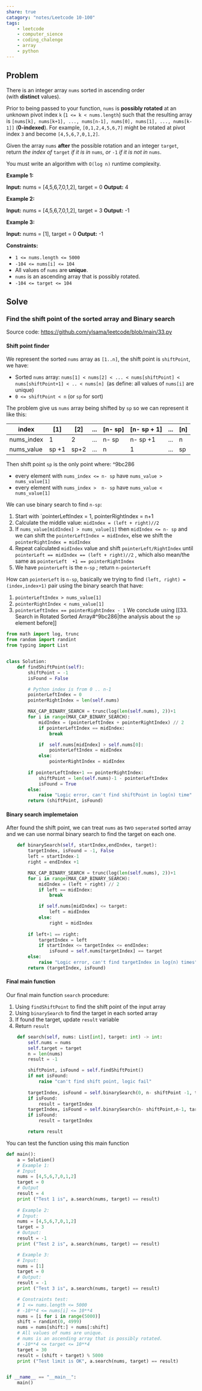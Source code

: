 ```yaml
---
share: true
catagory: "notes/Leetcode 10-100"
tags:
    - leetcode
    - computer_sience
    - coding_chalenge
    - array
    - python
---
```


## Problem

There is an integer array `nums` sorted in ascending order (with **distinct** values).

Prior to being passed to your function, `nums` is **possibly rotated** at an unknown pivot index `k` (`1 <= k < nums.length`) such that the resulting array is `[nums[k], nums[k+1], ..., nums[n-1], nums[0], nums[1], ..., nums[k-1]]` (**0-indexed**). For example, `[0,1,2,4,5,6,7]` might be rotated at pivot index `3` and become `[4,5,6,7,0,1,2]`.

Given the array `nums` **after** the possible rotation and an integer `target`, return _the index of_ `target` _if it is in_ `nums`_, or_ `-1` _if it is not in_ `nums`.

You must write an algorithm with `O(log n)` runtime complexity.

**Example 1:**

**Input:** nums = [4,5,6,7,0,1,2], target = 0
**Output:** 4

**Example 2:**

**Input:** nums = [4,5,6,7,0,1,2], target = 3
**Output:** -1

**Example 3:**

**Input:** nums = [1], target = 0
**Output:** -1

**Constraints:**

- `1 <= nums.length <= 5000`
- `-104 <= nums[i] <= 104`
- All values of `nums` are **unique**.
- `nums` is an ascending array that is possibly rotated.
- `-104 <= target <= 104`
## Solve
### Find the shift point of the sorted array and Binary search

Source code: https://github.com/ylsama/leetcode/blob/main/33.py
#### Shift point finder

We represent the sorted `nums` array as `[1..n]`, the shift point is `shiftPoint`, we have:
- Sorted `nums` array: `nums[1] < nums[2] < ... < nums[shiftPoint] < nums[shiftPoint+1] < .. < nums[n] `(as define: all values of `nums[i]` are unique)
- `0 <= shiftPoint < n` (or `sp` for sort)

The problem give us `nums` array being shifted by `sp` so we can represent it like this:

| index      | [1]     | [2]    | ... | [n- sp] | [n- sp + 1] | ... | [n]   |
| ---------- | ----- | ---- | --- | ----- | --------- | --- | --- |
| nums_index | 1     | 2    | ... | n- sp | n- sp +1  | ... | n   |
| nums_value | sp +1 | sp+2 | ... | n     | 1         | ... | sp  | 

Then shift point `sp` is the only point where: ^9bc286
- every element with `nums_index <= n- sp` have `nums_value > nums_value[1]`
- every element with `nums_index >  n- sp` have `nums_value < nums_value[1]`

We can use binary search to find `n-sp`:
1. Start with `pointerLeftIndex = 1, pointerRightIndex = n+1
2. Calculate the middle value: `midIndex = (left + right)//2`
3. If `nums_value[midIndex] > nums_value[1]` then `midIndex <= n- sp` and we can shift the `pointerLeftIndex = midIndex`, else we shift the `pointerRightIndex = midIndex`
4. Repeat calculated `midIndex` value and shift `pointerLeft/RightIndex` until `pointerLeft == midIndex == (left + right)//2` , which also mean/the same as  `pointerLeft  +1 == pointerRightIndex`
5. We have `pointerLeft` is the `n-sp` ; return `n-pointerLeft`

How can `pointerLeft` is `n-sp`, basically we trying to find `(left, right) = (index,index+1)` pair using the binary search that have:
1. `pointerLeftIndex > nums_value[1]`
2. `pointerRightIndex < nums_value[1]`
3. `pointerLeftIndex == pointerRightIndex - 1`
We conclude using [[33. Search in Rotated Sorted Array#^9bc286|the analysis about the `sp` element before]] 

```python
from math import log, trunc
from random import randint
from typing import List


class Solution:
    def findShiftPoint(self):
        shiftPoint = -1
        isFound = False

        # Python index is from 0 .. n-1
        pointerLeftIndex = 0
        pointerRightIndex = len(self.nums)

        MAX_CAP_BINARY_SEARCH = trunc(log(len(self.nums), 2))+1
        for i in range(MAX_CAP_BINARY_SEARCH):
            midIndex = (pointerLeftIndex + pointerRightIndex) // 2
            if pointerLeftIndex == midIndex:
                break

            if  self.nums[midIndex] > self.nums[0]:
                pointerLeftIndex = midIndex
            else:
                pointerRightIndex = midIndex
        
        if pointerLeftIndex+1 == pointerRightIndex:
            shiftPoint = len(self.nums)-1 - pointerLeftIndex
            isFound = True
        else:
            raise "Logic error, can't find shiftPoint in log(n) time"
        return (shiftPoint, isFound)
```

#### Binary search implemetaion
After found the shift point, we can treat `nums` as two `seperated` sorted array and we can use normal binary search to find the target on each one.
```python
    def binarySearch(self, startIndex,endIndex, target):
        targetIndex, isFound = -1, False
        left = startIndex-1
        right = endIndex +1

        MAX_CAP_BINARY_SEARCH = trunc(log(len(self.nums), 2))+1
        for i in range(MAX_CAP_BINARY_SEARCH):
            midIndex = (left + right) // 2
            if left == midIndex:
                break 

            if self.nums[midIndex] <= target:
                left = midIndex
            else:
                right = midIndex
        
        if left+1 == right:
            targetIndex = left
            if startIndex <= targetIndex <= endIndex:
                isFound = self.nums[targetIndex] == target
        else:
            raise "Logic error, can't find targetIndex in log(n) times"
        return (targetIndex, isFound)
```

#### Final main function
Our final main function `search` procedure:
1. Using `findShiftPoint` to find the shift point of the input array
2. Using `binarySearch` to find the target in each sorted array
3. If found the target, update `result` variable
4. Return `result` 

```python
    def search(self, nums: List[int], target: int) -> int:
        self.nums = nums
        self.target = target
        n = len(nums)
        result = -1

        shiftPoint, isFound = self.findShiftPoint()
        if not isFound:
            raise "can't find shift point, logic fail"
        
        targetIndex, isFound = self.binarySearch(0, n- shiftPoint -1, target)
        if isFound:
            result = targetIndex
        targetIndex, isFound = self.binarySearch(n- shiftPoint,n-1, target)
        if isFound:
            result = targetIndex

        return result
```

You can test the function using this main function
```python
def main():
    a = Solution()
    # Example 1:
    # Input
    nums = [4,5,6,7,0,1,2]
    target = 0
    # Output 
    result = 4
    print ("Test 1 is", a.search(nums, target) == result)
    
    # Example 2:
    # Input: 
    nums = [4,5,6,7,0,1,2]
    target = 3
    # Output:
    result = -1
    print ("Test 2 is", a.search(nums, target) == result)

    # Example 3:
    # Input: 
    nums = [1]
    target = 0
    # Output: 
    result = -1
    print ("Test 3 is", a.search(nums, target) == result)

    # Constraints test:
    # 1 <= nums.length <= 5000
    # -10**4 <= nums[i] <= 10**4
    nums = [i for i in range(5000)]
    shift = randint(0, 4999)
    nums = nums[shift:] + nums[:shift]
    # All values of nums are unique.
    # nums is an ascending array that is possibly rotated.
    # -10**4 <= target <= 10**4
    target = 30
    result = (shift + target) % 5000
    print ("Test limit is OK", a.search(nums, target) == result)


if __name__ == "__main__":
    main()
```